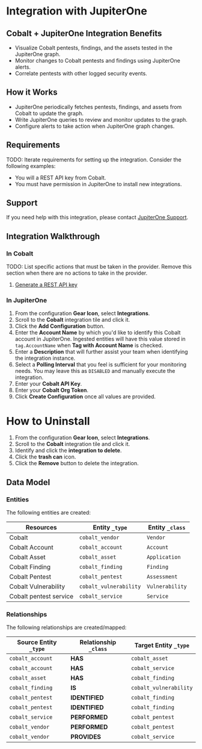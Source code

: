 # Integration with JupiterOne

## Cobalt + JupiterOne Integration Benefits

- Visualize Cobalt pentests, findings, and the assets tested in the JupiterOne
  graph.
- Monitor changes to Cobalt pentests and findings using JupiterOne alerts.
- Correlate pentests with other logged security events.

## How it Works

- JupiterOne periodically fetches pentests, findings, and assets from Cobalt to
  update the graph.
- Write JupiterOne queries to review and monitor updates to the graph.
- Configure alerts to take action when JupiterOne graph changes.

## Requirements

TODO: Iterate requirements for setting up the integration. Consider the
following examples:

- You will a REST API key from Cobalt.
- You must have permission in JupiterOne to install new integrations.

## Support

If you need help with this integration, please contact
[JupiterOne Support](https://support.jupiterone.io).

## Integration Walkthrough

### In Cobalt

TODO: List specific actions that must be taken in the provider. Remove this
section when there are no actions to take in the provider.

1. [Generate a REST API key](https://example.com/docs/generating-api-keys)

### In JupiterOne

1. From the configuration **Gear Icon**, select **Integrations**.
2. Scroll to the **Cobalt** integration tile and click it.
3. Click the **Add Configuration** button.
4. Enter the **Account Name** by which you'd like to identify this Cobalt
   account in JupiterOne. Ingested entities will have this value stored in
   `tag.AccountName` when **Tag with Account Name** is checked.
5. Enter a **Description** that will further assist your team when identifying
   the integration instance.
6. Select a **Polling Interval** that you feel is sufficient for your monitoring
   needs. You may leave this as `DISABLED` and manually execute the integration.
7. Enter your **Cobalt API Key**.
8. Enter your **Cobalt Org Token**.
9. Click **Create Configuration** once all values are provided.

# How to Uninstall

1. From the configuration **Gear Icon**, select **Integrations**.
2. Scroll to the **Cobalt** integration tile and click it.
3. Identify and click the **integration to delete**.
4. Click the **trash can** icon.
5. Click the **Remove** button to delete the integration.

<!-- {J1_DOCUMENTATION_MARKER_START} -->
<!--
********************************************************************************
NOTE: ALL OF THE FOLLOWING DOCUMENTATION IS GENERATED USING THE
"j1-integration document" COMMAND. DO NOT EDIT BY HAND! PLEASE SEE THE DEVELOPER
DOCUMENTATION FOR USAGE INFORMATION:

https://github.com/JupiterOne/sdk/blob/master/docs/integrations/development.md
********************************************************************************
-->

## Data Model

### Entities

The following entities are created:

| Resources              | Entity `_type`         | Entity `_class` |
| ---------------------- | ---------------------- | --------------- |
| Cobalt                 | `cobalt_vendor`        | `Vendor`        |
| Cobalt Account         | `cobalt_account`       | `Account`       |
| Cobalt Asset           | `cobalt_asset`         | `Application`   |
| Cobalt Finding         | `cobalt_finding`       | `Finding`       |
| Cobalt Pentest         | `cobalt_pentest`       | `Assessment`    |
| Cobalt Vulnerability   | `cobalt_vulnerability` | `Vulnerability` |
| Cobalt pentest service | `cobalt_service`       | `Service`       |

### Relationships

The following relationships are created/mapped:

| Source Entity `_type` | Relationship `_class` | Target Entity `_type`  |
| --------------------- | --------------------- | ---------------------- |
| `cobalt_account`      | **HAS**               | `cobalt_asset`         |
| `cobalt_account`      | **HAS**               | `cobalt_service`       |
| `cobalt_asset`        | **HAS**               | `cobalt_finding`       |
| `cobalt_finding`      | **IS**                | `cobalt_vulnerability` |
| `cobalt_pentest`      | **IDENTIFIED**        | `cobalt_finding`       |
| `cobalt_pentest`      | **IDENTIFIED**        | `cobalt_finding`       |
| `cobalt_service`      | **PERFORMED**         | `cobalt_pentest`       |
| `cobalt_vendor`       | **PERFORMED**         | `cobalt_pentest`       |
| `cobalt_vendor`       | **PROVIDES**          | `cobalt_service`       |

<!--
********************************************************************************
END OF GENERATED DOCUMENTATION AFTER BELOW MARKER
********************************************************************************
-->
<!-- {J1_DOCUMENTATION_MARKER_END} -->

